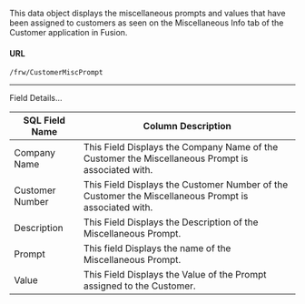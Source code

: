 
This data object displays the miscellaneous prompts and values that have been assigned to customers as seen on the Miscellaneous Info tab of the Customer application in Fusion.

 
#### URL 
```
/frw/CustomerMiscPrompt
``` 
 <hr>
Field Details...

| **SQL Field Name** | **Column Description**                                                                               |
|---|---|
| Company Name       | This Field Displays the Company Name of the Customer the Miscellaneous Prompt is associated with.    |
| Customer Number    | This Field Displays the Customer Number of the Customer the Miscellaneous Prompt is associated with. |
| Description        | This Field Displays the Description of the Miscellaneous Prompt.                                     |
| Prompt             | This field Displays the name of the Miscellaneous Prompt.                                            |
| Value              | This Field Displays the Value of the Prompt assigned to the Customer.                                |
